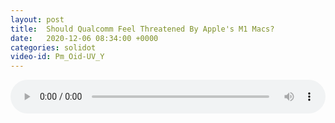 ```yaml
---
layout: post
title:  Should Qualcomm Feel Threatened By Apple's M1 Macs?
date:   2020-12-06 08:34:00 +0000
categories: solidot
video-id: Pm_Oid-UV_Y
---
```


<audio src="/assets/6950ba666402de2d0dd754280ef0a0e2.mp3" style="width: 100%;" controls></audio>

